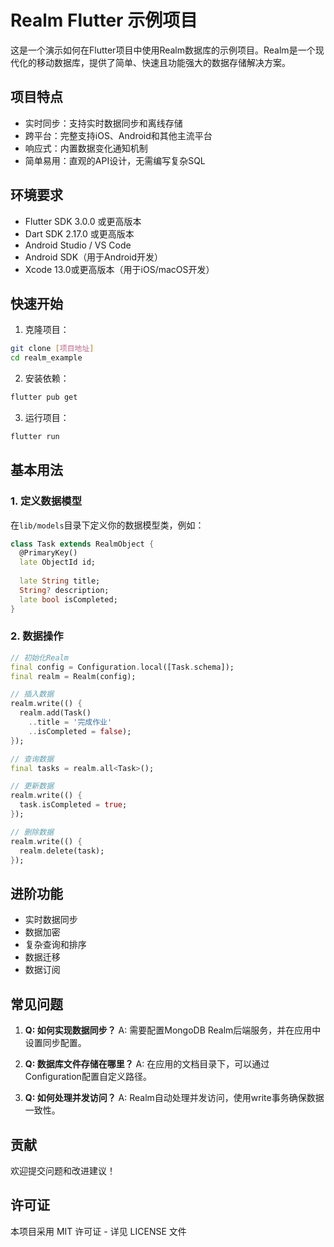 # Realm Flutter 示例项目

这是一个演示如何在Flutter项目中使用Realm数据库的示例项目。Realm是一个现代化的移动数据库，提供了简单、快速且功能强大的数据存储解决方案。

## 项目特点

- 实时同步：支持实时数据同步和离线存储
- 跨平台：完整支持iOS、Android和其他主流平台
- 响应式：内置数据变化通知机制
- 简单易用：直观的API设计，无需编写复杂SQL

## 环境要求

- Flutter SDK 3.0.0 或更高版本
- Dart SDK 2.17.0 或更高版本
- Android Studio / VS Code
- Android SDK（用于Android开发）
- Xcode 13.0或更高版本（用于iOS/macOS开发）

## 快速开始

1. 克隆项目：
```bash
git clone [项目地址]
cd realm_example
```

2. 安装依赖：
```bash
flutter pub get
```

3. 运行项目：
```bash
flutter run
```

## 基本用法

### 1. 定义数据模型

在`lib/models`目录下定义你的数据模型类，例如：

```dart
class Task extends RealmObject {
  @PrimaryKey()
  late ObjectId id;
  
  late String title;
  String? description;
  late bool isCompleted;
}
```

### 2. 数据操作

```dart
// 初始化Realm
final config = Configuration.local([Task.schema]);
final realm = Realm(config);

// 插入数据
realm.write(() {
  realm.add(Task()
    ..title = '完成作业'
    ..isCompleted = false);
});

// 查询数据
final tasks = realm.all<Task>();

// 更新数据
realm.write(() {
  task.isCompleted = true;
});

// 删除数据
realm.write(() {
  realm.delete(task);
});
```

## 进阶功能

- 实时数据同步
- 数据加密
- 复杂查询和排序
- 数据迁移
- 数据订阅

## 常见问题

1. **Q: 如何实现数据同步？**
   A: 需要配置MongoDB Realm后端服务，并在应用中设置同步配置。

2. **Q: 数据库文件存储在哪里？**
   A: 在应用的文档目录下，可以通过Configuration配置自定义路径。

3. **Q: 如何处理并发访问？**
   A: Realm自动处理并发访问，使用write事务确保数据一致性。

## 贡献

欢迎提交问题和改进建议！

## 许可证

本项目采用 MIT 许可证 - 详见 LICENSE 文件
